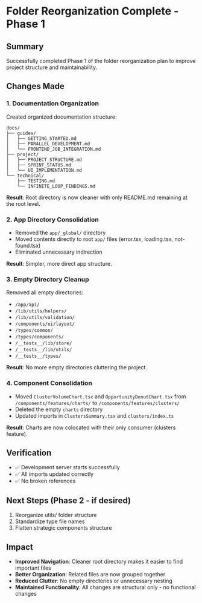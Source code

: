 # Folder Reorganization Complete - Phase 1

## Summary
Successfully completed Phase 1 of the folder reorganization plan to improve project structure and maintainability.

## Changes Made

### 1. Documentation Organization
Created organized documentation structure:
```
docs/
├── guides/
│   ├── GETTING_STARTED.md
│   ├── PARALLEL_DEVELOPMENT.md
│   └── FRONTEND_JOB_INTEGRATION.md
├── project/
│   ├── PROJECT_STRUCTURE.md
│   ├── SPRINT_STATUS.md
│   └── UI_IMPLEMENTATION.md
└── technical/
    ├── TESTING.md
    └── INFINITE_LOOP_FINDINGS.md
```

**Result**: Root directory is now cleaner with only README.md remaining at the root level.

### 2. App Directory Consolidation
- Removed the `app/_global/` directory
- Moved contents directly to root `app/` files (error.tsx, loading.tsx, not-found.tsx)
- Eliminated unnecessary indirection

**Result**: Simpler, more direct app structure.

### 3. Empty Directory Cleanup
Removed all empty directories:
- `/app/api/`
- `/lib/utils/helpers/`
- `/lib/utils/validation/`
- `/components/ui/layout/`
- `/types/common/`
- `/types/components/`
- `/__tests__/lib/store/`
- `/__tests__/lib/utils/`
- `/__tests__/types/`

**Result**: No more empty directories cluttering the project.

### 4. Component Consolidation
- Moved `ClusterVolumeChart.tsx` and `OpportunityDonutChart.tsx` from `/components/features/charts/` to `/components/features/clusters/`
- Deleted the empty `charts` directory
- Updated imports in `ClustersSummary.tsx` and `clusters/index.ts`

**Result**: Charts are now colocated with their only consumer (clusters feature).

## Verification
- ✅ Development server starts successfully
- ✅ All imports updated correctly
- ✅ No broken references

## Next Steps (Phase 2 - if desired)
1. Reorganize utils/ folder structure
2. Standardize type file names
3. Flatten strategic components structure

## Impact
- **Improved Navigation**: Cleaner root directory makes it easier to find important files
- **Better Organization**: Related files are now grouped together
- **Reduced Clutter**: No empty directories or unnecessary nesting
- **Maintained Functionality**: All changes are structural only - no functional changes